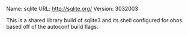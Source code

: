 Name: sqlite
URL: http://sqlite.org/
Version: 3032003

This is a shared library build of sqlite3 and its shell configured for ohos based off of the autoconf build flags.

